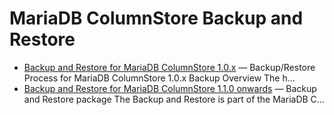 # MariaDB ColumnStore Backup and Restore

- [Backup and Restore for MariaDB ColumnStore 1.0.x](/kb/en/library/documentation/columns-storage-engines-and-plugins/storage-engines/mariadb-columnstore/managing-columnstore/managing-columnstore-system/mariadb-columnstore-backup-and-restore/backup-and-restore-for-mariadb-columnstore-10x/) — Backup/Restore Process for MariaDB ColumnStore 1.0.x
Backup Overview
The h...
- [Backup and Restore for MariaDB ColumnStore 1.1.0 onwards](/kb/en/library/documentation/columns-storage-engines-and-plugins/storage-engines/mariadb-columnstore/managing-columnstore/managing-columnstore-system/mariadb-columnstore-backup-and-restore/backup-and-restore-for-mariadb-columnstore-110-onwards/) — Backup and Restore package
The Backup and Restore is part of the MariaDB C...